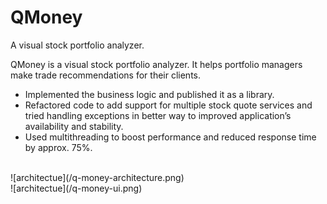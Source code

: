 # QMoney
A visual stock portfolio analyzer.

QMoney is a visual stock portfolio analyzer. It helps portfolio managers make trade recommendations for their clients.
- Implemented the business logic and published it as a library.
- Refactored code to add support for multiple stock quote services and tried handling exceptions in better way to
improved application’s availability and stability.
- Used multithreading to boost performance and reduced response time by approx. 75%.

<br>
![architectue](/q-money-architecture.png)
<br>
![architectue](/q-money-ui.png)
